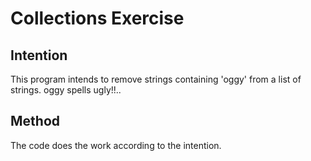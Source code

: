 # Collections Exercise

## Intention

This program intends to remove strings containing 'oggy' from a list of strings.
oggy spells ugly!!..

## Method

The code does the work according to the intention. 
